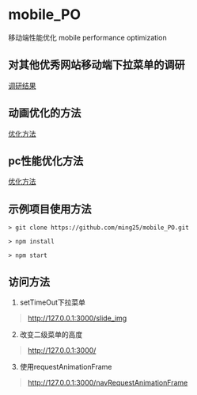 # mobile_PO
移动端性能优化 mobile performance optimization

## 对其他优秀网站移动端下拉菜单的调研  
[调研结果](https://github.com/ming25/mobile_PO/blob/master/%E7%A7%BB%E5%8A%A8%E7%AB%AF.md?_blank)

## 动画优化的方法  
[优化方法](https://github.com/ming25/mobile_PO/blob/master/%E5%8A%A8%E7%94%BB%E4%BC%98%E5%8C%96.md?_blank)

## pc性能优化方法  
[优化方法](https://github.com/ming25/mobile_PO/blob/master/PC%E4%BC%98%E5%8C%96.md)
 
 
## 示例项目使用方法
```
> git clone https://github.com/ming25/mobile_PO.git

> npm install

> npm start
```

## 访问方法
1. setTimeOut下拉菜单  
> http://127.0.0.1:3000/slide_img

2. 改变二级菜单的高度  
> http://127.0.0.1:3000/

3. 使用requestAnimationFrame  
> http://127.0.0.1:3000/navRequestAnimationFrame  
